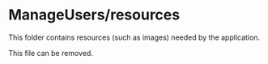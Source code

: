 # ManageUsers/resources

This folder contains resources (such as images) needed by the application. 

This file can be removed.
